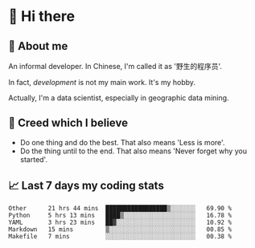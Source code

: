 # 👋 Hi there

## :speech_balloon: About me

An informal developer. In Chinese, I'm called it as '野生的程序员'.

In fact, _development_ is not my main work. It's my hobby.

Actually, I'm a data scientist, especially in geographic data mining.

## :see_no_evil: Creed which I believe

- Do one thing and do the best. That also means 'Less is more'.
- Do the thing until to the end. That also means 'Never forget why you started'.

## :chart_with_upwards_trend: Last 7 days my coding stats

<!--START_SECTION:waka-->
```text
Other      21 hrs 44 mins  █████████████████▒░░░░░░░   69.90 % 
Python     5 hrs 13 mins   ████▒░░░░░░░░░░░░░░░░░░░░   16.78 % 
YAML       3 hrs 23 mins   ██▓░░░░░░░░░░░░░░░░░░░░░░   10.92 % 
Markdown   15 mins         ▒░░░░░░░░░░░░░░░░░░░░░░░░   00.85 % 
Makefile   7 mins          ░░░░░░░░░░░░░░░░░░░░░░░░░   00.38 % 
```
<!--END_SECTION:waka-->
